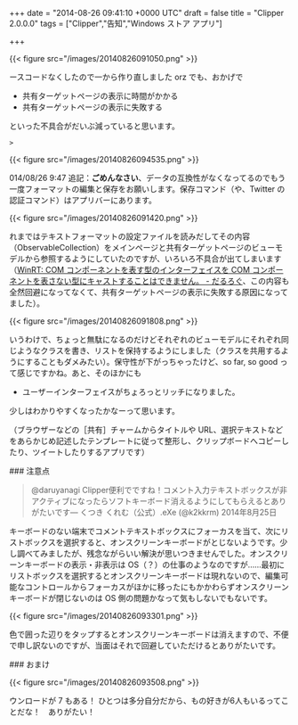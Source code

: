 
+++
date = "2014-08-26 09:41:10 +0000 UTC"
draft = false
title = "Clipper 2.0.0.0"
tags = ["Clipper","告知","Windows ストア アプリ"]

+++


{{< figure src="/images/20140826091050.png"  >}}

ースコードなくしたので一から作り直しました orz でも、おかげで

<ul>
<li>共有ターゲットページの表示に時間がかかる</li>
<li>共有ターゲットページの表示に失敗する</li>
</ul>といった不具合がだいぶ減っていると思います。

    >
        

{{< figure src="/images/20140826094535.png"  >}}

014/08/26 9:47 追記：**ごめんなさい**、データの互換性がなくなってるのでもう一度フォーマットの編集と保存をお願いします。保存コマンド（や、Twitter の認証コマンド）はアプリバーにあります。

    


{{< figure src="/images/20140826091420.png"  >}}

れまではテキストフォーマットの設定ファイルを読みだしてその内容（ObservableCollection）をメインページと共有ターゲットページのビューモデルから参照するようにしていたのですが、いろいろ不具合が出てしまいます（<a href="https://blog.daruyanagi.jp/entry/2014/08/16/211610">WinRT: COM コンポーネントを表す型のインターフェイスを COM コンポーネントを表さない型にキャストすることはできません。 - だるろぐ</a>、この内容も全然回避になってなくて、共有ターゲットページの表示に失敗する原因になってました）。

{{< figure src="/images/20140826091808.png"  >}}

いうわけで、ちょっと無駄になるのだけどそれぞれのビューモデルにそれぞれ同じようなクラスを書き、リストを保持するようにしました（クラスを共用するようにすることもダメみたい）。保守性が下がっちゃったけど、so far, so good って感じですかね。あと、そのほかにも

<ul>
<li>ユーザーインターフェイスがちょろっとリッチになりました。</li>
</ul>少しはわかりやすくなったかなーって思います。<div class="wsoembed" data-appid="f74908d9-86cf-4624-9c8d-b3dd24987bd3"></div><script src="http://wsoembed.com/widget.js" async="async"></script>

（ブラウザーなどの［共有］チャームからタイトルや URL、選択テキストなどをあらかじめ記述したテンプレートに従って整形し、クリップボードへコピーしたり、ツイートしたりするアプリです）

<div class="section">
    ### 注意点
    

>@daruyanagi Clipper便利でですね！コメント入力テキストボックスが非アクティブになったらソフトキーボード消えるようにしてもらえるとありがたいです— くつき くれむ（公式）.eXe (@k2kkrm) 2014年8月25日<script async="" src="https://platform.twitter.com/widgets.js" charset="utf-8"></script>

キーボードのない端末でコメントテキストボックスにフォーカスを当て、次にリストボックスを選択すると、オンスクリーンキーボードがとじないようです。少し調べてみましたが、残念ながらいい解決が思いつきませんでした。オンスクリーンキーボードの表示・非表示は OS（？）の仕事のようなのですが……最初にリストボックスを選択するとオンスクリーンキーボードは現れないので、編集可能なコントロールからフォーカスがほかに移ったにもかかわらずオンスクリーンキーボードが閉じないのは OS 側の問題かなって気もしないでもないです。

{{< figure src="/images/20140826093301.png"  >}}

色で囲った辺りをタップするとオンスクリーンキーボードは消えますので、不便で申し訳ないのですが、当面はそれで回避していただけるとありがたいです。

</div>
<div class="section">
    ### おまけ
    

{{< figure src="/images/20140826093508.png"  >}}

ウンロードが 7 もある！ ひとつは多分自分だから、もの好きが6人もいるってことだな！　ありがたい！

</div>

